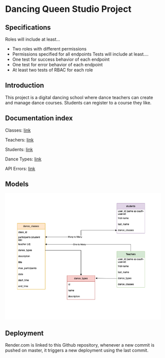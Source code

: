 # Dancing Queen Studio Project

## Specifications

Roles will include at least…
- Two roles with different permissions
- Permissions specified for all endpoints
Tests will include at least….
- One test for success behavior of each endpoint
- One test for error behavior of each endpoint
- At least two tests of RBAC for each role

## Introduction

This project is a digital dancing school where dance teachers can create and manage dance courses. 
Students can register to a course they like.

## Documentation index

Classes: [link](documentation/classes.md)

Teachers: [link](documentation/teachers.md)

Students: [link](documentation/students.md)

Dance Types: [link](documentation/dance_types.md)

API Errors: [link](documentation/api_errors.md)


## Models

![alt text](.github/dancing-queens-studio.drawio.png)



## Deployment

Render.com is linked to this Github repository, whenever a new commit is pushed on 
master, it triggers a new deployment using the last commit.